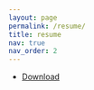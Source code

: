 ```yaml
---
layout: page
permalink: /resume/
title: resume
nav: true
nav_order: 2
---
```


- [Download](/assets/pdf/Resume_HassanGhaffari_AI.pdf)

<object data="{{ site.url }}{{ site.baseurl }}/assets/pdf/Resume_HassanGhaffari_AI.pdf" width="100%" 
height="600" type="application/pdf"></object>